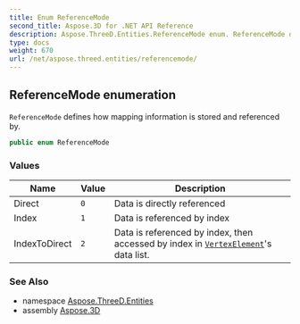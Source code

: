 ```yaml
---
title: Enum ReferenceMode
second_title: Aspose.3D for .NET API Reference
description: Aspose.ThreeD.Entities.ReferenceMode enum. ReferenceMode defines how mapping information is stored and referenced by
type: docs
weight: 670
url: /net/aspose.threed.entities/referencemode/
---
```

## ReferenceMode enumeration

`ReferenceMode` defines how mapping information is stored and referenced by.

```csharp
public enum ReferenceMode
```

### Values

| Name | Value | Description |
| --- | --- | --- |
| Direct | `0` | Data is directly referenced |
| Index | `1` | Data is referenced by index |
| IndexToDirect | `2` | Data is referenced by index, then accessed by index in [`VertexElement`](../vertexelement/)'s data list. |

### See Also

* namespace [Aspose.ThreeD.Entities](../../aspose.threed.entities/)
* assembly [Aspose.3D](../../)


